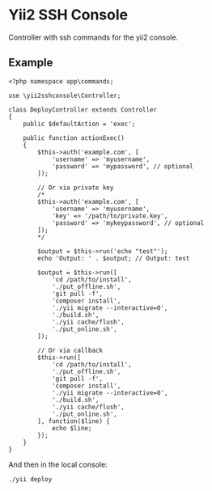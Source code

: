 # Yii2 SSH Console

Controller with ssh commands for the yii2 console.

## Example

	<?php namespace app\commands;

	use \yii2sshconsole\Controller;

	class DeployController extends Controller
	{
		public $defaultAction = 'exec';

		public function actionExec()
		{
			$this->auth('example.com', [
				'username' => 'myusername',
				'password' => 'mypassword', // optional
			]);

			// Or via private key
			/*
			$this->auth('example.com', [
				'username' => 'myusername',
				'key' => '/path/to/private.key',
				'password' => 'mykeypassword', // optional
			]);
			*/

			$output = $this->run('echo "test"');
			echo 'Output: ' . $output; // Output: test

			$output = $this->run([
				'cd /path/to/install',
				'./put_offline.sh',
				'git pull -f',
				'composer install',
				'./yii migrate --interactive=0',
				'./build.sh',
				'./yii cache/flush',
				'./put_online.sh',
			]);

			// Or via callback
			$this->run([
				'cd /path/to/install',
				'./put_offline.sh',
				'git pull -f',
				'composer install',
				'./yii migrate --interactive=0',
				'./build.sh',
				'./yii cache/flush',
				'./put_online.sh',
			], function($line) {
				echo $line;
			});
		}
	}

And then in the local console:

	./yii deploy
